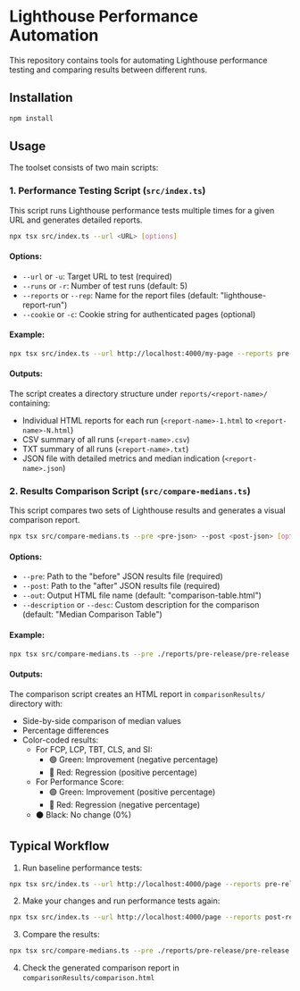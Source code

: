 # Lighthouse Performance Automation

This repository contains tools for automating Lighthouse performance testing and comparing results between different runs.

## Installation

```bash
npm install
```

## Usage

The toolset consists of two main scripts:

### 1. Performance Testing Script (`src/index.ts`)

This script runs Lighthouse performance tests multiple times for a given URL and generates detailed reports.

```bash
npx tsx src/index.ts --url <URL> [options]
```

#### Options:
- `--url` or `-u`: Target URL to test (required)
- `--runs` or `-r`: Number of test runs (default: 5)
- `--reports` or `--rep`: Name for the report files (default: "lighthouse-report-run")
- `--cookie` or `-c`: Cookie string for authenticated pages (optional)

#### Example:
```bash
npx tsx src/index.ts --url http://localhost:4000/my-page --reports pre-release --runs 5
```

#### Outputs:
The script creates a directory structure under `reports/<report-name>/` containing:
- Individual HTML reports for each run (`<report-name>-1.html` to `<report-name>-N.html`)
- CSV summary of all runs (`<report-name>.csv`)
- TXT summary of all runs (`<report-name>.txt`)
- JSON file with detailed metrics and median indication (`<report-name>.json`)

### 2. Results Comparison Script (`src/compare-medians.ts`)

This script compares two sets of Lighthouse results and generates a visual comparison report.

```bash
npx tsx src/compare-medians.ts --pre <pre-json> --post <post-json> [options]
```

#### Options:
- `--pre`: Path to the "before" JSON results file (required)
- `--post`: Path to the "after" JSON results file (required)
- `--out`: Output HTML file name (default: "comparison-table.html")
- `--description` or `--desc`: Custom description for the comparison (default: "Median Comparison Table")

#### Example:
```bash
npx tsx src/compare-medians.ts --pre ./reports/pre-release/pre-release.json --post ./reports/post-release/post-release.json --out release-comparison.html --description "Release 60 vs Release 59"
```

#### Outputs:
The comparison script creates an HTML report in `comparisonResults/` directory with:
- Side-by-side comparison of median values
- Percentage differences
- Color-coded results:
  - For FCP, LCP, TBT, CLS, and SI:
    - 🟢 Green: Improvement (negative percentage)
    - 🔴 Red: Regression (positive percentage)
  - For Performance Score:
    - 🟢 Green: Improvement (positive percentage)
    - 🔴 Red: Regression (negative percentage)
  - ⚫ Black: No change (0%)

## Typical Workflow

1. Run baseline performance tests:
```bash
npx tsx src/index.ts --url http://localhost:4000/page --reports pre-release --runs 5
```

2. Make your changes and run performance tests again:
```bash
npx tsx src/index.ts --url http://localhost:4000/page --reports post-release --runs 5
```

3. Compare the results:
```bash
npx tsx src/compare-medians.ts --pre ./reports/pre-release/pre-release.json --post ./reports/post-release/post-release.json --out comparison.html --description "Pre vs Post Release"
```

4. Check the generated comparison report in `comparisonResults/comparison.html`